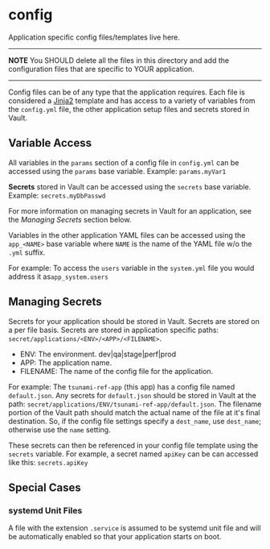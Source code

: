 # config
Application specific config files/templates live here.

-----

**NOTE**
You SHOULD delete all the files in this directory and add the configuration
files that are specific to YOUR application.

-----

Config files can be of any type that the application requires. Each file is considered a [Jinja2](https://jinja.palletsprojects.com/en/2.11.x/) template and has access to a variety of variables from the `config.yml` file, the other application setup files and secrets stored in Vault.

## Variable Access
All variables in the `params` section of a config file in `config.yml` can be accessed using the `params` base variable. Example: `params.myVar1`

**Secrets** stored in Vault can be accessed using the `secrets` base variable. 
Example: `secrets.myDbPasswd`

For more information on managing secrets in Vault for an application, see the *Managing Secrets* section below.

Variables in the other application YAML files can be accessed using the `app_<NAME>` base variable where `NAME` is the name of the YAML file w/o the `.yml` suffix. 

For example: To access the `users` variable in the `system.yml` file you would
address it as`app_system.users`

## Managing Secrets
Secrets for your application should be stored in Vault. Secrets are stored on a per file basis. Secrets are stored in application specific paths: `secret/applications/<ENV>/<APP>/<FILENAME>`.

* ENV: The environment. dev|qa|stage|perf|prod
* APP: The application name.
* FILENAME: The name of the config file for the application.

For example: The `tsunami-ref-app` (this app) has a config file named `default.json`.
Any secrets for `default.json` should be stored in Vault at the path: `secret/applications/ENV/tsunami-ref-app/default.json`. The filename portion of the Vault path should match the actual name of the file at it's final destination. So, if the config file settings specify a `dest_name`, use `dest_name`; otherwise use the `name` setting.

These secrets can then be referenced in your config file template using the `secrets` variable.
For example, a secret named `apiKey` can be can accessed like this: `secrets.apiKey`

## Special Cases 
### systemd Unit Files
A file with the extension `.service` is assumed to be systemd unit file and will be automatically enabled so that your application starts on boot.
